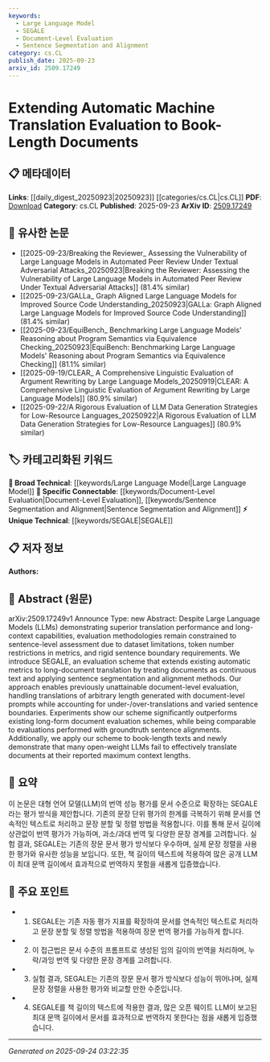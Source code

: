 ```yaml
---
keywords:
  - Large Language Model
  - SEGALE
  - Document-Level Evaluation
  - Sentence Segmentation and Alignment
category: cs.CL
publish_date: 2025-09-23
arxiv_id: 2509.17249
---
```


<!-- KEYWORD_LINKING_METADATA:
{
  "processed_timestamp": "2025-09-24T03:22:35.687664",
  "vocabulary_version": "1.0",
  "selected_keywords": [
    "Large Language Model",
    "SEGALE",
    "Document-Level Evaluation",
    "Sentence Segmentation and Alignment"
  ],
  "rejected_keywords": [],
  "similarity_scores": {
    "Large Language Model": 0.85,
    "SEGALE": 0.8,
    "Document-Level Evaluation": 0.78,
    "Sentence Segmentation and Alignment": 0.77
  },
  "extraction_method": "AI_prompt_based",
  "budget_applied": true,
  "candidates_json": {
    "candidates": [
      {
        "surface": "Large Language Models",
        "canonical": "Large Language Model",
        "aliases": [
          "LLMs"
        ],
        "category": "broad_technical",
        "rationale": "Large Language Models are central to the paper's discussion on translation and evaluation, providing a strong link to existing research in NLP.",
        "novelty_score": 0.3,
        "connectivity_score": 0.9,
        "specificity_score": 0.65,
        "link_intent_score": 0.85
      },
      {
        "surface": "SEGALE",
        "canonical": "SEGALE",
        "aliases": [
          "Sentence Segmentation and Alignment Evaluation"
        ],
        "category": "unique_technical",
        "rationale": "SEGALE is a novel evaluation scheme introduced in the paper, offering a unique link to document-level translation evaluation.",
        "novelty_score": 0.85,
        "connectivity_score": 0.6,
        "specificity_score": 0.9,
        "link_intent_score": 0.8
      },
      {
        "surface": "document-level evaluation",
        "canonical": "Document-Level Evaluation",
        "aliases": [
          "long-document evaluation"
        ],
        "category": "specific_connectable",
        "rationale": "Document-level evaluation is a key concept in extending translation assessments beyond sentence-level, crucial for linking to broader translation evaluation methodologies.",
        "novelty_score": 0.55,
        "connectivity_score": 0.75,
        "specificity_score": 0.7,
        "link_intent_score": 0.78
      },
      {
        "surface": "sentence segmentation and alignment",
        "canonical": "Sentence Segmentation and Alignment",
        "aliases": [
          "sentence alignment"
        ],
        "category": "specific_connectable",
        "rationale": "This technique is essential for the proposed evaluation scheme, connecting to methods in text processing and alignment.",
        "novelty_score": 0.5,
        "connectivity_score": 0.72,
        "specificity_score": 0.68,
        "link_intent_score": 0.77
      }
    ],
    "ban_list_suggestions": [
      "evaluation methodologies",
      "translation performance",
      "experiments"
    ]
  },
  "decisions": [
    {
      "candidate_surface": "Large Language Models",
      "resolved_canonical": "Large Language Model",
      "decision": "linked",
      "scores": {
        "novelty": 0.3,
        "connectivity": 0.9,
        "specificity": 0.65,
        "link_intent": 0.85
      }
    },
    {
      "candidate_surface": "SEGALE",
      "resolved_canonical": "SEGALE",
      "decision": "linked",
      "scores": {
        "novelty": 0.85,
        "connectivity": 0.6,
        "specificity": 0.9,
        "link_intent": 0.8
      }
    },
    {
      "candidate_surface": "document-level evaluation",
      "resolved_canonical": "Document-Level Evaluation",
      "decision": "linked",
      "scores": {
        "novelty": 0.55,
        "connectivity": 0.75,
        "specificity": 0.7,
        "link_intent": 0.78
      }
    },
    {
      "candidate_surface": "sentence segmentation and alignment",
      "resolved_canonical": "Sentence Segmentation and Alignment",
      "decision": "linked",
      "scores": {
        "novelty": 0.5,
        "connectivity": 0.72,
        "specificity": 0.68,
        "link_intent": 0.77
      }
    }
  ]
}
-->

# Extending Automatic Machine Translation Evaluation to Book-Length Documents

## 📋 메타데이터

**Links**: [[daily_digest_20250923|20250923]] [[categories/cs.CL|cs.CL]]
**PDF**: [Download](https://arxiv.org/pdf/2509.17249.pdf)
**Category**: cs.CL
**Published**: 2025-09-23
**ArXiv ID**: [2509.17249](https://arxiv.org/abs/2509.17249)

## 🔗 유사한 논문
- [[2025-09-23/Breaking the Reviewer_ Assessing the Vulnerability of Large Language Models in Automated Peer Review Under Textual Adversarial Attacks_20250923|Breaking the Reviewer: Assessing the Vulnerability of Large Language Models in Automated Peer Review Under Textual Adversarial Attacks]] (81.4% similar)
- [[2025-09-23/GALLa_ Graph Aligned Large Language Models for Improved Source Code Understanding_20250923|GALLa: Graph Aligned Large Language Models for Improved Source Code Understanding]] (81.4% similar)
- [[2025-09-23/EquiBench_ Benchmarking Large Language Models' Reasoning about Program Semantics via Equivalence Checking_20250923|EquiBench: Benchmarking Large Language Models' Reasoning about Program Semantics via Equivalence Checking]] (81.1% similar)
- [[2025-09-19/CLEAR_ A Comprehensive Linguistic Evaluation of Argument Rewriting by Large Language Models_20250919|CLEAR: A Comprehensive Linguistic Evaluation of Argument Rewriting by Large Language Models]] (80.9% similar)
- [[2025-09-22/A Rigorous Evaluation of LLM Data Generation Strategies for Low-Resource Languages_20250922|A Rigorous Evaluation of LLM Data Generation Strategies for Low-Resource Languages]] (80.9% similar)

## 🏷️ 카테고리화된 키워드
**🧠 Broad Technical**: [[keywords/Large Language Model|Large Language Model]]
**🔗 Specific Connectable**: [[keywords/Document-Level Evaluation|Document-Level Evaluation]], [[keywords/Sentence Segmentation and Alignment|Sentence Segmentation and Alignment]]
**⚡ Unique Technical**: [[keywords/SEGALE|SEGALE]]

## 📋 저자 정보

**Authors:** 

## 📄 Abstract (원문)

arXiv:2509.17249v1 Announce Type: new 
Abstract: Despite Large Language Models (LLMs) demonstrating superior translation performance and long-context capabilities, evaluation methodologies remain constrained to sentence-level assessment due to dataset limitations, token number restrictions in metrics, and rigid sentence boundary requirements. We introduce SEGALE, an evaluation scheme that extends existing automatic metrics to long-document translation by treating documents as continuous text and applying sentence segmentation and alignment methods. Our approach enables previously unattainable document-level evaluation, handling translations of arbitrary length generated with document-level prompts while accounting for under-/over-translations and varied sentence boundaries. Experiments show our scheme significantly outperforms existing long-form document evaluation schemes, while being comparable to evaluations performed with groundtruth sentence alignments. Additionally, we apply our scheme to book-length texts and newly demonstrate that many open-weight LLMs fail to effectively translate documents at their reported maximum context lengths.

## 📝 요약

이 논문은 대형 언어 모델(LLM)의 번역 성능 평가를 문서 수준으로 확장하는 SEGALE라는 평가 방식을 제안합니다. 기존의 문장 단위 평가의 한계를 극복하기 위해 문서를 연속적인 텍스트로 처리하고 문장 분할 및 정렬 방법을 적용합니다. 이를 통해 문서 길이에 상관없이 번역 평가가 가능하며, 과소/과대 번역 및 다양한 문장 경계를 고려합니다. 실험 결과, SEGALE는 기존의 장문 문서 평가 방식보다 우수하며, 실제 문장 정렬을 사용한 평가와 유사한 성능을 보입니다. 또한, 책 길이의 텍스트에 적용하여 많은 공개 LLM이 최대 문맥 길이에서 효과적으로 번역하지 못함을 새롭게 입증했습니다.

## 🎯 주요 포인트

- 1. SEGALE는 기존 자동 평가 지표를 확장하여 문서를 연속적인 텍스트로 처리하고 문장 분할 및 정렬 방법을 적용하여 장문 번역 평가를 가능하게 합니다.
- 2. 이 접근법은 문서 수준의 프롬프트로 생성된 임의 길이의 번역을 처리하며, 누락/과잉 번역 및 다양한 문장 경계를 고려합니다.
- 3. 실험 결과, SEGALE는 기존의 장문 문서 평가 방식보다 성능이 뛰어나며, 실제 문장 정렬을 사용한 평가와 비교할 만한 수준입니다.
- 4. SEGALE를 책 길이의 텍스트에 적용한 결과, 많은 오픈 웨이트 LLM이 보고된 최대 문맥 길이에서 문서를 효과적으로 번역하지 못한다는 점을 새롭게 입증했습니다.


---

*Generated on 2025-09-24 03:22:35*